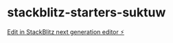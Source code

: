 # stackblitz-starters-suktuw

[Edit in StackBlitz next generation editor ⚡️](https://stackblitz.com/~/github.com/Satyain10/stackblitz-starters-suktuw)